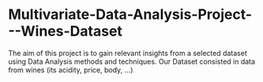 # Multivariate-Data-Analysis-Project---Wines-Dataset
The aim of this project is to gain relevant insights from a selected dataset using Data Analysis methods and techniques. Our Dataset consisted in data from wines (its acidity, price, body, ...)
